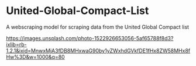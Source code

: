 # United-Global-Compact-List
A webscraping model for scraping data from the United Global Compact list

https://images.unsplash.com/photo-1522926653056-5af65788f8d3?ixlib=rb-1.2.1&ixid=MnwxMjA3fDB8MHxwaG90by1yZWxhdGVkfDE1fHx8ZW58MHx8fHw%3D&w=1000&q=80
